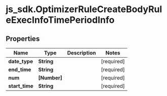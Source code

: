# js_sdk.OptimizerRuleCreateBodyRuleExecInfoTimePeriodInfo

## Properties
Name | Type | Description | Notes
------------ | ------------- | ------------- | -------------
**date_type** | **String** |  | [required] 
**end_time** | **String** |  | [required] 
**num** | **[Number]** |  | [required] 
**start_time** | **String** |  | [required] 
